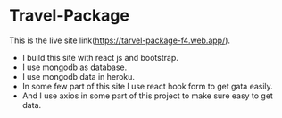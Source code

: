 # Travel-Package

This is the live site link(https://tarvel-package-f4.web.app/).

<ul>
  <li>I build this site with react js and bootstrap.</li>
  <li>I use mongodb as database.</li>
  <li>I use mongodb data in heroku.</li>
  <li>In some few part of this site I use react hook form to get gata easily.</li>
  <li>And I use axios in some part of this project to make sure easy to get data.</li>
</ul>
